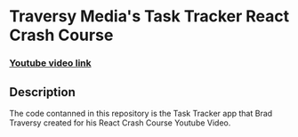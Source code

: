 # Traversy Media's Task Tracker React Crash Course

### [Youtube video link](https://www.youtube.com/watch?v=w7ejDZ8SWv8&t=1987s)


## Description

The code contanned in this repository is the Task Tracker app that Brad Traversy created for his React Crash Course Youtube Video.

